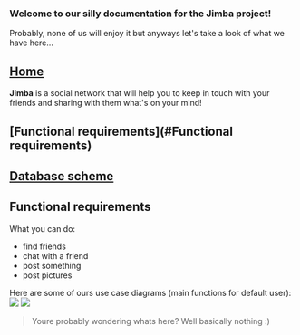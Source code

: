 ### Welcome to our silly documentation for the Jimba project! 

 Probably, none of us will enjoy it but anyways let's take a look of what we have here...

## [Home](index.md)
**Jimba** is a social network that will help you to keep in touch with your friends and sharing with them what's on your mind!


## [Functional requirements](#Functional requirements)

## [Database scheme](db.md)



## Functional requirements


What you can do:
- find friends
- chat with a friend
- post something
- post pictures

Here are some of ours use case diagrams (main functions for default user):
![](https://github.com/fpmi-hci-2023/project12-jimba/assets/76448401/dfbe9d9e-f22d-46d4-a4b4-d97e2c6b1526)
![](https://github.com/fpmi-hci-2023/project12-jimba/assets/76448401/58548574-0710-43f2-8704-2121914d82a0)



> Youre probably wondering whats here? Well basically nothing
> :)
